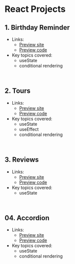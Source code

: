 # React Projects

## 1. Birthday Reminder 
- Links:
  - [Preview site](https://my-birthday-buddy.netlify.app)
  - [Preview code](https://github.com/alberto-rj/react-projects-from-johnsmilga/tree/main/01-birthday-buddy)
- Key topics covered:
  - useState
  - conditional rendering

<br />

## 2. Tours

- Links:
  - [Preview site](https://my-02-tours.netlify.app/) 
  - [Preview code](https://github.com/alberto-rj/react-projects-from-johnsmilga/tree/main/02-tours)
- Key topics covered:
  - useState
  - useEffect
  - conditional rendering

<br />

## 3. Reviews

- Links:
  - [Preview site](https://my-03-reviews.netlify.app/) 
  - [Preview code](https://github.com/alberto-rj/react-projects-from-johnsmilga/tree/main/03-reviews)
- Key topics covered:
  - useState
  
<br />

## 04. Accordion

- Links:
  - [Preview site](https://my-04-accordion.netlify.app/) 
  - [Preview code](https://github.com/alberto-rj/react-projects-from-johnsmilga/tree/main/04-accordion)
- Key topics covered:
  - useState
  - conditional rendering
  
<br />
